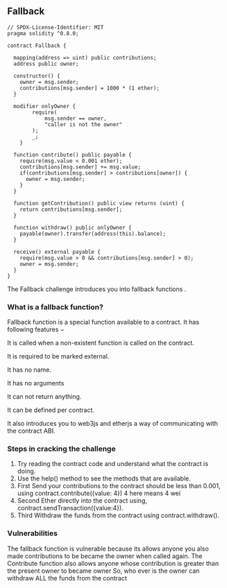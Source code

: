 ## Fallback

```solidity
// SPDX-License-Identifier: MIT
pragma solidity ^0.8.0;

contract Fallback {

  mapping(address => uint) public contributions;
  address public owner;

  constructor() {
    owner = msg.sender;
    contributions[msg.sender] = 1000 * (1 ether);
  }

  modifier onlyOwner {
        require(
            msg.sender == owner,
            "caller is not the owner"
        );
        _;
    }

  function contribute() public payable {
    require(msg.value < 0.001 ether);
    contributions[msg.sender] += msg.value;
    if(contributions[msg.sender] > contributions[owner]) {
      owner = msg.sender;
    }
  }

  function getContribution() public view returns (uint) {
    return contributions[msg.sender];
  }

  function withdraw() public onlyOwner {
    payable(owner).transfer(address(this).balance);
  }

  receive() external payable {
    require(msg.value > 0 && contributions[msg.sender] > 0);
    owner = msg.sender;
  }
}
```

The Fallback challenge introduces you into fallback functions .
### What is a fallback function?

Fallback function is a special function available to a contract. It has following features −

It is called when a non-existent function is called on the contract.

It is required to be marked external.

It has no name.

It has no arguments

It can not return anything.

It can be defined per contract.


It also introduces you to web3js and etherjs a way of communicating with the contract ABI.

### Steps in cracking the challenge

1. Try reading the contract code and understand what the contract is doing.
2. Use the help() method to see the methods that are available.
3. First Send your contributions to the contract should be less than 0.001, using contract.contribute({value: 4}) 4 here means 4 wei
4. Second Ether directly into the contract using, contract.sendTransaction({value:4}).
5. Third Withdraw the funds from the contract using contract.withdraw().

### Vulnerabilities 
The fallback function is vulnerable because its allows anyone you also made contributions to be became the owner when called again.
The Contribute function also allows anyone whose contribution is greater than the present owner to became owner 
So, who ever is the owner can withdraw ALL the funds from the contract

